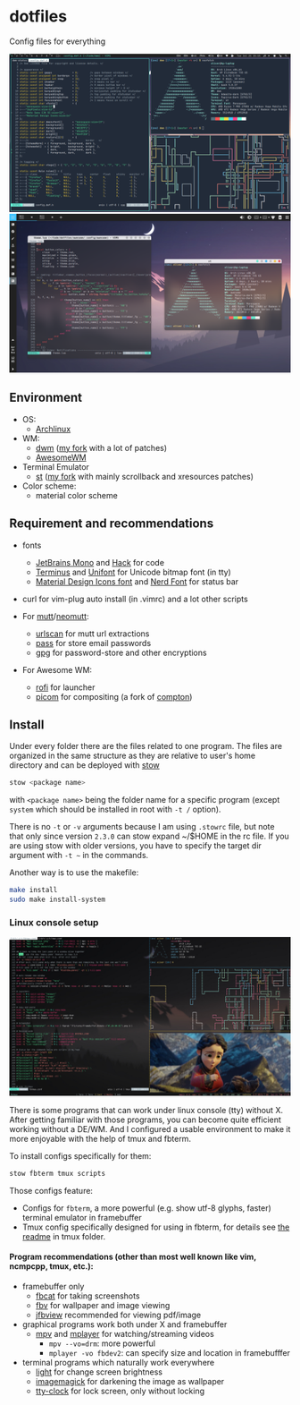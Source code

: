 # dotfiles
Config files for everything

![](https://github.com/OliverLew/oliverlew.github.io/blob/pictures/dwm.png?raw=true)
![](https://github.com/OliverLew/oliverlew.github.io/blob/pictures/awesomewm.png?raw=true)

## Environment

- OS:
  - [Archlinux](http://www.archlinux.org/)
- WM:
  - [dwm](https://dwm.suckless.org/) ([my fork](https://github.com/OliverLew/dwm) with a lot of patches)
  - [AwesomeWM](https://awesomewm.org/)
- Terminal Emulator
  - [st](https://st.suckless.org/) ([my fork](https://github.com/OliverLew/st) with mainly scrollback and xresources patches)
- Color scheme:
  - material color scheme

## Requirement and recommendations

- fonts
  - [JetBrains Mono](https://github.com/JetBrains/JetBrainsMono) and [Hack](https://github.com/source-foundry/Hack) for code
  - [Terminus](https://github.com/powerline/fonts/tree/master/Terminus/PSF) and [Unifont](http://unifoundry.com/unifont/index.html) for Unicode bitmap font (in tty)
  - [Material Design Icons font](https://github.com/templarian/MaterialDesign/) and [Nerd Font](https://nerdfonts.com) for status bar

- curl for vim-plug auto install (in .vimrc) and a lot other scripts

- For [mutt](http://www.mutt.org/)/[neomutt](https://neomutt.org/):
  - [urlscan](https://github.com/firecat53/urlscan) for mutt url extractions
  - [pass](https://www.passwordstore.org/) for store email passwords
  - [gpg](https://gnupg.org/) for password-store and other encryptions

- For Awesome WM:
  - [rofi](https://github.com/davatorium/rofi) for launcher
  - [picom](https://github.com/yshui/picom) for compositing (a fork of [compton](https://github.com/chjj/compton))

## Install

Under every folder there are the files related to one program.
The files are organized in the same structure as they are relative to user's home directory
and can be deployed with [stow](https://www.gnu.org/software/stow/)

```sh
stow <package name>
```

with `<package name>` being the folder name for a specific program (except `system` which
should be installed in root with `-t /` option).

There is no `-t` or `-v` arguments because I am using `.stowrc` file, but note that only
since version `2.3.0` can stow expand ~/$HOME in the rc file. If you are using stow
with older versions, you have to specify the target dir argument with `-t ~` in
the commands.

Another way is to use the makefile:

```sh
make install
sudo make install-system
```

### Linux console setup

![](https://github.com/OliverLew/oliverlew.github.io/blob/pictures/fbterm.png?raw=true)

There is some programs that can work under linux console (tty) without X. After getting
familiar with those programs, you can become quite efficient working without a DE/WM.
And I configured a usable environment to make it more enjoyable with the help of tmux and
fbterm.

To install configs specifically for them:

```sh
stow fbterm tmux scripts
```

Those configs feature:

- Configs for `fbterm`, a more powerful (e.g. show utf-8 glyphs, faster) terminal emulator in framebuffer
- Tmux config specifically designed for using in fbterm, for details see [the readme](tmux/) in tmux folder.

#### Program recommendations (other than most well known like vim, ncmpcpp, tmux, etc.):
- framebuffer only
  - [fbcat](https://github.com/jwilk/fbcat) for taking screenshots
  - [fbv](https://github.com/godspeed1989/fbv) for wallpaper and image viewing
  - [jfbview](https://github.com/jichu4n/jfbview) recommended for viewing pdf/image
- graphical programs work both under X and framebuffer
  - [mpv](https://github.com/haikarainen/light) and [mplayer](mplayerhq.hu) for watching/streaming videos
    - `mpv --vo=drm`: more powerful
    - `mplayer -vo fbdev2`: can specify size and location in framebufffer
- terminal programs which naturally work everywhere
  - [light](https://github.com/haikarainen/light) for change screen brightness
  - [imagemagick](https://www.imagemagick.org/) for darkening the image as wallpaper
  - [tty-clock](https://github.com/xorg62/tty-clock) for lock screen, only without locking
